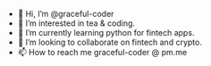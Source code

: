 - 👋 Hi, I’m @graceful-coder
- 👀 I’m interested in tea & coding.
- 🌱 I’m currently learning python for fintech apps.
- 💞️ I’m looking to collaborate on fintech and crypto.
- 📫 How to reach me graceful-coder @ pm.me

<!---
graceful-coder/graceful-coder is a ✨ special ✨ repository because its `README.md` (this file) appears on your GitHub profile.
You can click the Preview link to take a look at your changes.
--->
